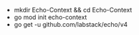 - mkdir Echo-Context && cd Echo-Context
- go mod init echo-context
- go get -u github.com/labstack/echo/v4